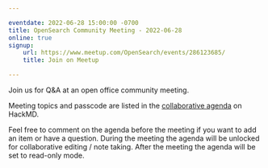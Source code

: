 ```yaml
---

eventdate: 2022-06-28 15:00:00 -0700
title: OpenSearch Community Meeting - 2022-06-28
online: true
signup:
    url: https://www.meetup.com/OpenSearch/events/286123685/
    title: Join on Meetup

---
```


Join us for Q&A at an open office community meeting.

Meeting topics and passcode are listed in the [collaborative agenda](https://hackmd.io/@HmdZWaVnQU6M8icdvC5TwQ/Hyk24JiD5) on HackMD.

Feel free to comment on the agenda before the meeting if you want to add an item or have a question.
During the meeting the agenda will be unlocked for collaborative editing / note taking. After the meeting the agenda will be set to read-only mode.

